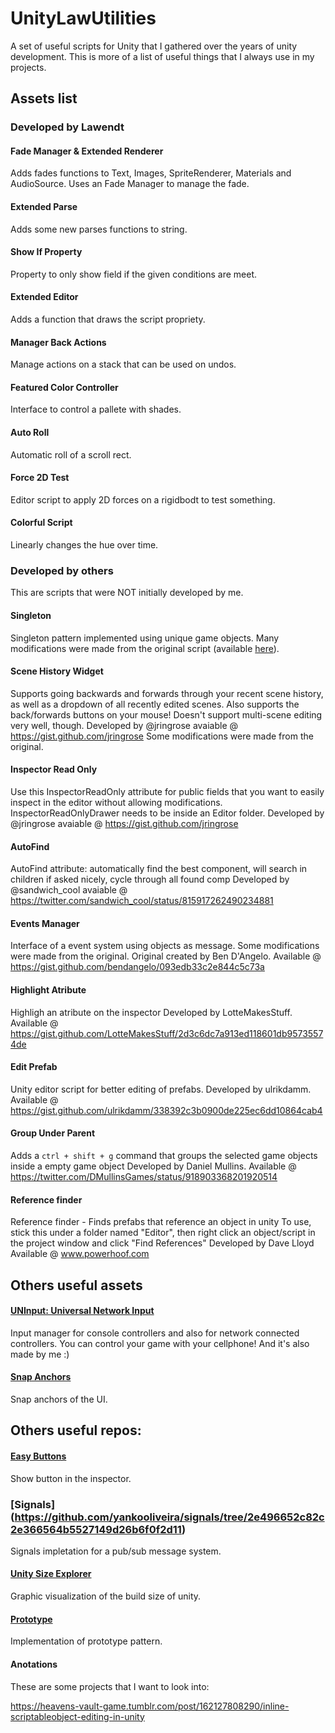 # UnityLawUtilities
A set of useful scripts for Unity that I gathered over the years of unity development. 
This is more of a list of useful things that I always use in my projects.

## Assets list

### Developed by Lawendt

#### Fade Manager & Extended Renderer
Adds fades functions to Text, Images, SpriteRenderer, Materials and AudioSource.
Uses an Fade Manager to manage the fade.

#### Extended Parse
Adds some new parses functions to string.

#### Show If Property
Property to only show field if the given conditions are meet.

#### Extended Editor
Adds a function that draws the script propriety.

#### Manager Back Actions
Manage actions on a stack that can be used on undos.

#### Featured Color Controller
Interface to control a pallete with shades.

#### Auto Roll
Automatic roll of a scroll rect.

#### Force 2D Test
Editor script to apply 2D forces on a rigidbodt to test something.

#### Colorful Script
Linearly changes the hue over time.

### Developed by others
This are scripts that were NOT initially developed by me.

#### Singleton
Singleton pattern implemented using unique game objects.
Many modifications were made from the original script (available [here](http://wiki.unity3d.com/index.php/Singleton)).

#### Scene History Widget
Supports going backwards and forwards through your recent scene history, as well as a dropdown of all recently edited scenes. Also supports the back/forwards buttons on your mouse! Doesn't support multi-scene editing very well, though.
Developed by @jringrose
avaiable @ https://gist.github.com/jringrose
Some modifications were made from the original.

#### Inspector Read Only
Use this InspectorReadOnly attribute for public fields that you want to easily inspect in the editor without allowing modifications. InspectorReadOnlyDrawer needs to be inside an Editor folder.
Developed by @jringrose
avaiable @ https://gist.github.com/jringrose

#### AutoFind
AutoFind attribute: automatically find the best component, will search in children if asked nicely, cycle through all found comp
Developed by @sandwich_cool
avaiable @ https://twitter.com/sandwich_cool/status/815917262490234881

#### Events Manager
Interface of a event system using objects as message.
Some modifications were made from the original.
Original created by Ben D'Angelo. 
Available @ https://gist.github.com/bendangelo/093edb33c2e844c5c73a

#### Highlight Atribute
Highligh an atribute on the inspector
Developed by LotteMakesStuff.
Available @ https://gist.github.com/LotteMakesStuff/2d3c6dc7a913ed118601db95735574de

#### Edit Prefab
Unity editor script for better editing of prefabs.
Developed by ulrikdamm.
Available @ https://gist.github.com/ulrikdamm/338392c3b0900de225ec6dd10864cab4

#### Group Under Parent
Adds a `ctrl + shift + g` command that groups the selected game objects inside a empty game object 
Developed by Daniel Mullins.
Available @ https://twitter.com/DMullinsGames/status/918903368201920514

#### Reference finder
Reference finder - Finds prefabs that reference an object in unity
To use, stick this under a folder named "Editor", then right click an object/script in the project window and click "Find References"
Developed by Dave Lloyd
Available @ www.powerhoof.com

## Others useful assets
#### [UNInput: Universal Network Input](https://www.assetstore.unity3d.com/en/#!/content/92722)
Input manager for console controllers and also for network connected controllers. You can control your game with your cellphone!
And it's also made by me :)

#### [Snap Anchors](https://assetstore.unity.com/packages/tools/gui/snap-anchors-69856)
Snap anchors of the UI.

## Others useful repos:
#### [Easy Buttons](https://github.com/madsbangh/EasyButtons)
Show button in the inspector.

### [Signals] (https://github.com/yankooliveira/signals/tree/2e496652c82c2e366564b5527149d26b6f0f2d11)
Signals impletation for a pub/sub message system.

#### [Unity Size Explorer](https://github.com/aschearer/unitysizeexplorer)
Graphic visualization of the build size of unity.

#### [Prototype](https://github.com/inkle/prototype)
Implementation of prototype pattern.



#### Anotations

These are some projects that I want to look into:

https://heavens-vault-game.tumblr.com/post/162127808290/inline-scriptableobject-editing-in-unity

